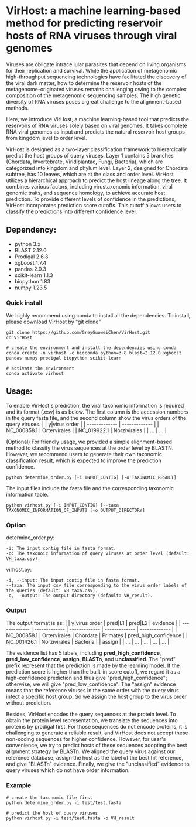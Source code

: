 # VirHost: a machine learning-based method for predicting reservoir hosts of RNA viruses through viral genomes



Viruses are obligate intracellular parasites that depend on living organisms for their replication and survival. While the application of metagenomic high-throughput sequencing technologies have facilitated the discovery of the viral dark matter, how to determine the reservoir hosts of the metagenome-originated viruses remains challenging owing to the complex composition of the metagenomic sequencing samples. The high genetic diversity of RNA viruses poses a great challenge to the alignment-based methods.

Here, we introduce VirHost, a machine learning-based tool that predicts the reservoirs of RNA viruses solely based on viral genomes. It takes complete RNA viral genomes as input and predicts the natural reservoir host groups from kingdom level to order level. 

VirHost is designed as a two-layer classification framework to hierarcically predict the host groups of query viruses. Layer 1 contains 5 branches (Chordata, Invertebrate, Viridiplantae, Fungi, Bacteria), which are categorized into kingdom and phylum level. Layer 2, designed for Chordata subtree, has 10 leaves, which are at the class and order level. VirHost utilizes a hierarchical approach to predict the host lineage along the tree. It combines various factors, including virustaxonomic information, viral genomic traits, and sequence homology, to achieve accurate host prediction. To provide different levels of confidence in the predictions, VirHost incorporates prediction score cutoffs. This cutoff allows users to classify the predictions into different confidence level.

## Dependency:
* python 3.x
* BLAST 2.12.0
* Prodigal 2.6.3
* xgboost 1.7.4
* pandas 2.0.3
* scikit-learn 1.1.3
* biopython 1.83
* numpy 1.23.5

### Quick install
We highly recommend using conda to install all the dependencies. To install, please download VirHost by "git clone"
```
git clone https://github.com/GreyGuoweiChen/VirHost.git
cd VirHost

# create the environment and install the dependencies using conda
conda create -n virhost -c bioconda python=3.8 blast=2.12.0 xgboost pandas numpy prodigal biopython scikit-learn

# activate the environment
conda activate virhost
```


## Usage:
To enable VirHost's prediction, the viral taxonomic information is required and its format (.csv) is as below. The first column is the accession numbers in the query fasta file, and the second column show the virus orders of the query viruses.
|   | y\|virus order |
| ------------- | ------------- |
| NC_000858.1 | Ortervirales  |
| NC_019922.1  | Norzivirales  |
| ...  | ...  |

(Optional) For friendly usage, we provided a simple alignment-based method to classify the virus sequences at the order level by BLASTN. However, we recommend users to generate their own taxonomic classification result, which is expected to improve the prediction confidence.
```
python determine_order.py [-i INPUT_CONTIG] [-o TAXONOMIC_RESULT]
```

The input files include the fasta file and the corresponding taxonomic information table.
```
python virhost.py [-i INPUT_CONTIG] [--taxa TAXONOMIC_INFORMATION_OF_INPUT] [-o OUTPUT_DIRECTORY]
```

### Option
determine_order.py:
```
-i: The input contig file in fasta format.
-o: The taxonoic information of query viruses at order level (default: VH_taxa.csv).
```

virhost.py:
```
-i, --input: The input contig file in fasta format.
--taxa: The input csv file corresponding to the virus order labels of the queries (default: VH_taxa.csv).
-o, --output: The output directory (default: VH_result).
```

### Output
The output format is as:
|   | y\|virus order | pred\|L1 | pred\|L2 | evidence |
| ------------- | ------------- | ------------- | ------------- | ------------- |
| NC_000858.1 | Ortervirales  | Chordata | Primates | pred_high_confidence |
| NC_001426.1  | Norzivirales  | Bacteria |  | assign |
| ...  | ...  | ...  | ...  | ...  |

The evidence list has 5 labels, including **pred_high_confidence**, **pred_low_confidence**, **assign**, **BLASTn**, and **unclassified**. The "pred" prefix represent that the prediction is made by the learning model. If the prediction score is higher than the built-in score cutoff, we regard it as a high-confidence prediction and thus give "pred_high_confidence"; otherwise, we will give "pred_low_confidence". The "assign" evidence means that the reference viruses in the same order with the query virus infect a specific host group. So we assign the host group to the virus order without prediction.

Besides, VirHost encodes the query sequences at the protein level. To obtain the protein level representation, we translate the sequences into proteins by prodigal first. For those sequences do not encode proteins, it is challenging to generate a reliable result, and VirHost does not accept these non-coding sequences for higher confidence. However, for user's convenience, we try to predict hosts of these sequences adopting the best alignment strategy by BLASTn. We aligned the query virus against our reference database, assign the host as the label of the best hit reference, and give "BLASTn" evidence. Finally, we give the "unclassified" evidence to query viruses which do not have order information.




### Example
```
# create the taxonomic file first
python determine_order.py -i test/test.fasta 

# predict the host of query viruses
python virhost.py -i test/test.fasta -o VH_result
```



